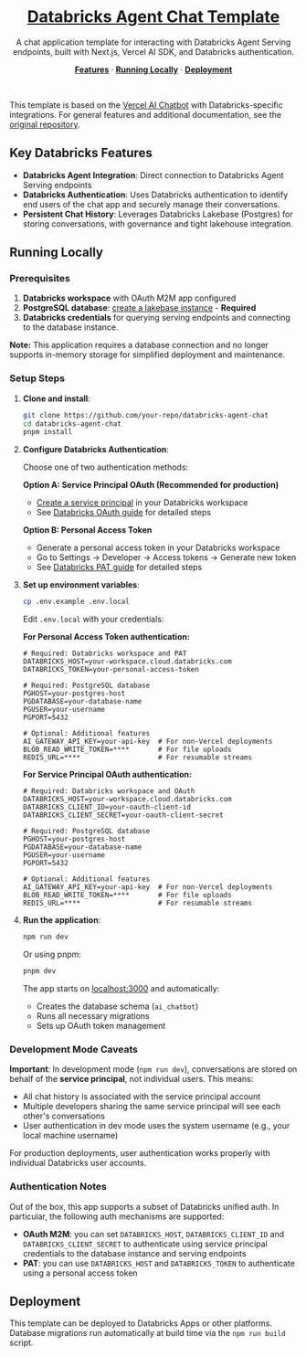 <a href="https://docs.databricks.com/aws/en/generative-ai/agent-framework/chat-app">
  <h1 align="center">Databricks Agent Chat Template</h1>
</a>

<p align="center">
    A chat application template for interacting with Databricks Agent Serving endpoints, built with Next.js, Vercel AI SDK, and Databricks authentication.
</p>

<p align="center">
  <a href="#features"><strong>Features</strong></a> ·
  <a href="#running-locally"><strong>Running Locally</strong></a> ·
  <a href="#deployment"><strong>Deployment</strong></a>
</p>
<br/>

This template is based on the [Vercel AI Chatbot](https://github.com/vercel/ai-chatbot) with Databricks-specific integrations. For general features and additional documentation, see the [original repository](https://github.com/vercel/ai-chatbot/blob/main/README.md).

## Key Databricks Features

- **Databricks Agent Integration**: Direct connection to Databricks Agent Serving endpoints
- **Databricks Authentication**: Uses Databricks authentication to identify end users of the chat app and securely manage their conversations.
- **Persistent Chat History**: Leverages Databricks Lakebase (Postgres) for storing conversations, with governance and tight lakehouse integration.

## Running Locally

### Prerequisites

1. **Databricks workspace** with OAuth M2M app configured
2. **PostgreSQL database**: [create a lakebase instance](https://docs.databricks.com/aws/en/oltp/instances/create/) - **Required**
3. **Databricks credentials** for querying serving endpoints and connecting to the database instance.

**Note:** This application requires a database connection and no longer supports in-memory storage for simplified deployment and maintenance. 

### Setup Steps

1. **Clone and install**:
   ```bash
   git clone https://github.com/your-repo/databricks-agent-chat
   cd databricks-agent-chat
   pnpm install
   ```

2. **Configure Databricks Authentication**:

   Choose one of two authentication methods:

   **Option A: Service Principal OAuth (Recommended for production)**

   - [Create a service principal](https://docs.databricks.com/aws/en/admin/users-groups/manage-service-principals?language=Workspace%C2%A0admin%C2%A0settings#-add-service-principals-to-your-account) in your Databricks workspace
   - See [Databricks OAuth guide](https://docs.databricks.com/en/dev-tools/auth/oauth-m2m.html) for detailed steps

   **Option B: Personal Access Token**

   - Generate a personal access token in your Databricks workspace
   - Go to Settings → Developer → Access tokens → Generate new token
   - See [Databricks PAT guide](https://docs.databricks.com/en/dev-tools/auth/pat.html) for detailed steps


3. **Set up environment variables**:
   ```bash
   cp .env.example .env.local
   ```

   Edit `.env.local` with your credentials:

   **For Personal Access Token authentication:**
   ```env
   # Required: Databricks workspace and PAT
   DATABRICKS_HOST=your-workspace.cloud.databricks.com
   DATABRICKS_TOKEN=your-personal-access-token

   # Required: PostgreSQL database
   PGHOST=your-postgres-host
   PGDATABASE=your-database-name
   PGUSER=your-username
   PGPORT=5432

   # Optional: Additional features
   AI_GATEWAY_API_KEY=your-api-key  # For non-Vercel deployments
   BLOB_READ_WRITE_TOKEN=****       # For file uploads
   REDIS_URL=****                   # For resumable streams
   ```

   **For Service Principal OAuth authentication:**
   ```env
   # Required: Databricks workspace and OAuth
   DATABRICKS_HOST=your-workspace.cloud.databricks.com
   DATABRICKS_CLIENT_ID=your-oauth-client-id
   DATABRICKS_CLIENT_SECRET=your-oauth-client-secret

   # Required: PostgreSQL database
   PGHOST=your-postgres-host
   PGDATABASE=your-database-name
   PGUSER=your-username
   PGPORT=5432

   # Optional: Additional features
   AI_GATEWAY_API_KEY=your-api-key  # For non-Vercel deployments
   BLOB_READ_WRITE_TOKEN=****       # For file uploads
   REDIS_URL=****                   # For resumable streams
   ```

4. **Run the application**:
   ```bash
   npm run dev
   ```

   Or using pnpm:
   ```bash
   pnpm dev
   ```

   The app starts on [localhost:3000](http://localhost:3000) and automatically:
   - Creates the database schema (`ai_chatbot`)
   - Runs all necessary migrations
   - Sets up OAuth token management

### Development Mode Caveats

**Important**: In development mode (`npm run dev`), conversations are stored on behalf of the **service principal**, not individual users. This means:

- All chat history is associated with the service principal account
- Multiple developers sharing the same service principal will see each other's conversations
- User authentication in dev mode uses the system username (e.g., your local machine username)

For production deployments, user authentication works properly with individual Databricks user accounts.

### Authentication Notes

Out of the box, this app supports a subset of Databricks unified auth. In particular, the following auth mechanisms are supported:
- **OAuth M2M**: you can set `DATABRICKS_HOST`, `DATABRICKS_CLIENT_ID` and `DATABRICKS_CLIENT_SECRET` to authenticate using service principal credentials to the database instance and serving endpoints
- **PAT**: you can use `DATABRICKS_HOST` and `DATABRICKS_TOKEN` to authenticate using a personal access token


## Deployment

This template can be deployed to Databricks Apps or other platforms. Database migrations run automatically at build time via the `npm run build` script.
